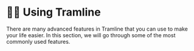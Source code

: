 # 👩‍💻 Using Tramline

There are many advanced features in Tramline that you can use to make your life easier. In this section, we will go through some of the most commonly used features.
